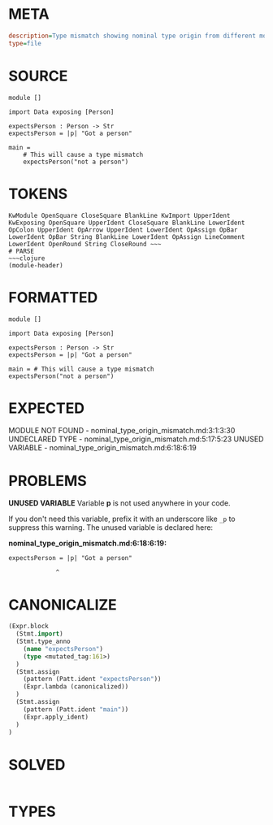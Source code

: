 # META
~~~ini
description=Type mismatch showing nominal type origin from different module
type=file
~~~
# SOURCE
~~~roc
module []

import Data exposing [Person]

expectsPerson : Person -> Str
expectsPerson = |p| "Got a person"

main =
    # This will cause a type mismatch
    expectsPerson("not a person")
~~~
# TOKENS
~~~text
KwModule OpenSquare CloseSquare BlankLine KwImport UpperIdent KwExposing OpenSquare UpperIdent CloseSquare BlankLine LowerIdent OpColon UpperIdent OpArrow UpperIdent LowerIdent OpAssign OpBar LowerIdent OpBar String BlankLine LowerIdent OpAssign LineComment LowerIdent OpenRound String CloseRound ~~~
# PARSE
~~~clojure
(module-header)
~~~
# FORMATTED
~~~roc
module []

import Data exposing [Person]

expectsPerson : Person -> Str
expectsPerson = |p| "Got a person"

main = # This will cause a type mismatch
expectsPerson("not a person")
~~~
# EXPECTED
MODULE NOT FOUND - nominal_type_origin_mismatch.md:3:1:3:30
UNDECLARED TYPE - nominal_type_origin_mismatch.md:5:17:5:23
UNUSED VARIABLE - nominal_type_origin_mismatch.md:6:18:6:19
# PROBLEMS
**UNUSED VARIABLE**
Variable **p** is not used anywhere in your code.

If you don't need this variable, prefix it with an underscore like `_p` to suppress this warning.
The unused variable is declared here:

**nominal_type_origin_mismatch.md:6:18:6:19:**
```roc
expectsPerson = |p| "Got a person"
```
                 ^


# CANONICALIZE
~~~clojure
(Expr.block
  (Stmt.import)
  (Stmt.type_anno
    (name "expectsPerson")
    (type <mutated_tag:161>)
  )
  (Stmt.assign
    (pattern (Patt.ident "expectsPerson"))
    (Expr.lambda (canonicalized))
  )
  (Stmt.assign
    (pattern (Patt.ident "main"))
    (Expr.apply_ident)
  )
)
~~~
# SOLVED
~~~clojure
~~~
# TYPES
~~~roc
~~~

